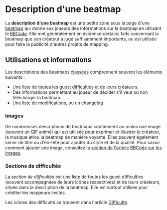 # Description d'une beatmap

La **description d'une beatmap** est une petite zone sous la page d'une [beatmap](/wiki/Beatmap) qui donne aux joueurs des informations sur la beatmap en utilisant le [BBCode](/wiki/BBCode). Elle met généralement en évidence certains faits concernant la beatmap que son créateur a jugé suffisamment importants, ou est utilisée pour faire la publicité d'autres projets de mapping.

## Utilisations et informations

Les descriptions des beatmaps [classées](/wiki/Beatmap/Category#classée) comprennent souvent les éléments suivants :

- Une liste de toutes les [guest difficulties](/wiki/Beatmap/Guest_difficulty) et de leurs créateurs.
- Des informations permettant au joueur de décider s'il veut ou non télécharger la beatmap.
- Une liste de modifications, ou un changelog

### Images

De nombreuses descriptions de beatmaps contiennent au moins une image (souvent un [GIF](https://fr.wikipedia.org/wiki/Graphics_Interchange_Format) animé) qui est utilisée pour exprimer et illustrer le créateur, la musique et/ou la beatmap de manière voyante. Elles peuvent également servir de titre ou d'en-tête pour ajouter du style et de la qualité. Pour savoir comment ajouter une image, consultez la [section de l'article BBCode sur les images](/wiki/BBCode#images).

### Sections de difficultés

La *section de difficultés* est une liste de toutes les guest difficulties (souvent accompagnées de leurs icônes respectives) et de leurs créateurs, située dans la description de la beatmap. Elle est surtout utilisée pour créditer les mappeurs invités.

Les icônes des difficulté se trouvent dans l'article [Difficulté](/wiki/Beatmap/Difficulty).
